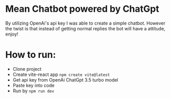 # Mean Chatbot powered by ChatGpt 

By utilizing OpenAi's api key I was able to create a simple chatbot. However the twist is that instead of getting normal replies the bot will have a attitude, enjoy! 

# How to run: 
* Clone project
* Create vite-react app `npm create vite@latest`
* Get api key from OpenAi ChatGpt 3.5 turbo model
* Paste key into code
* Run by `npm run dev`
